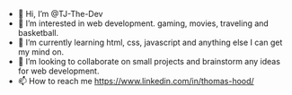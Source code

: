 - 👋 Hi, I’m @TJ-The-Dev
- 👀 I’m interested in web development. gaming, movies, traveling and basketball.
- 🌱 I’m currently learning html, css, javascript and anything else I can get my mind on.
- 💞️ I’m looking to collaborate on small projects and brainstorm any ideas for web development.
- 📫 How to reach me https://www.linkedin.com/in/thomas-hood/
<!---
TJ-The-Dev/TJ-The-Dev is a ✨ special ✨ repository because its `README.md` (this file) appears on your GitHub profile.
You can click the Preview link to take a look at your changes.
--->
